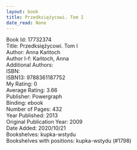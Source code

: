 ```yaml
---
layout: book
title: Przedksiężycowi. Tom I
date_read: None
---
```


Book Id: 17732374<br />
Title: Przedksiężycowi. Tom I<br />
Author: Anna Kańtoch<br />
Author l-f: Kańtoch, Anna<br />
Additional Authors: <br />
ISBN: <br />
ISBN13: 9788361187752<br />
My Rating: 0<br />
Average Rating: 3.66<br />
Publisher: Powergraph<br />
Binding: ebook<br />
Number of Pages: 432<br />
Year Published: 2013<br />
Original Publication Year: 2009<br />
Date Added: 2020/10/21<br />
Bookshelves: kupka-wstydu<br />
Bookshelves with positions: kupka-wstydu (#1798)<br />

